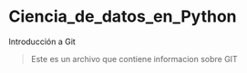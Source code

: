 # Ciencia_de_datos_en_Python
Introducción a Git
> Este es un archivo que contiene informacion sobre GIT
